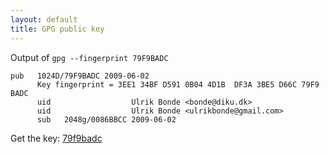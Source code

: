 ```yaml
---
layout: default
title: GPG public key
---
```


Output of `gpg --fingerprint 79F9BADC`

    pub   1024D/79F9BADC 2009-06-02
          Key fingerprint = 3EE1 34BF D591 0B04 4D1B  DF3A 3BE5 D66C 79F9 BADC
          uid                  Ulrik Bonde <bonde@diku.dk>
          uid                  Ulrik Bonde <ulrikbonde@gmail.com>
          sub   2048g/0086BBCC 2009-06-02

Get the key: [79f9badc](key/79f9badc.asc)

<!-- vim: set tw=80 ft=mkd sw=4 sts=4 et : -->
